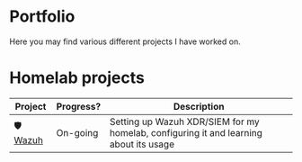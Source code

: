 # Portfolio



Here you may find various different projects I have worked on.



# Homelab projects

| Project               | Progress? | Description                                                  |
| --------------------- | --------- | ------------------------------------------------------------ |
| 🛡️[Wazuh](https://github.com/Desvelad0/portfolio/blob/main/Homelab/Wazuh.md) | On-going  | Setting up Wazuh XDR/SIEM for my homelab, configuring it and learning about its usage |

